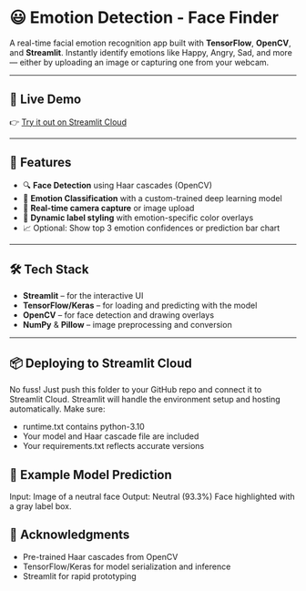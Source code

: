 # 😃 Emotion Detection - Face Finder

A real-time facial emotion recognition app built with **TensorFlow**, **OpenCV**, and **Streamlit**. Instantly identify emotions like Happy, Angry, Sad, and more — either by uploading an image or capturing one from your webcam.

---

## 🚀 Live Demo
👉 [Try it out on Streamlit Cloud](https://emotion-detection-face-finder.streamlit.app/)

---

## 🧠 Features
- 🔍 **Face Detection** using Haar cascades (OpenCV)
- 🤖 **Emotion Classification** with a custom-trained deep learning model
- 🎯 **Real-time camera capture** or image upload
- 🎨 **Dynamic label styling** with emotion-specific color overlays
- 📈 Optional: Show top 3 emotion confidences or prediction bar chart

---

## 🛠 Tech Stack
- **Streamlit** – for the interactive UI
- **TensorFlow/Keras** – for loading and predicting with the model
- **OpenCV** – for face detection and drawing overlays
- **NumPy** & **Pillow** – image preprocessing and conversion

---

## 📦 Deploying to Streamlit Cloud
No fuss! Just push this folder to your GitHub repo and connect it to Streamlit Cloud. Streamlit will handle the environment setup and hosting automatically.
Make sure:
- runtime.txt contains python-3.10
- Your model and Haar cascade file are included
- Your requirements.txt reflects accurate versions

## 🤔 Example Model Prediction
Input: Image of a neutral face
Output: Neutral (93.3%)
Face highlighted with a gray label box.


## 🧠 Acknowledgments
- Pre-trained Haar cascades from OpenCV
- TensorFlow/Keras for model serialization and inference
- Streamlit for rapid prototyping

